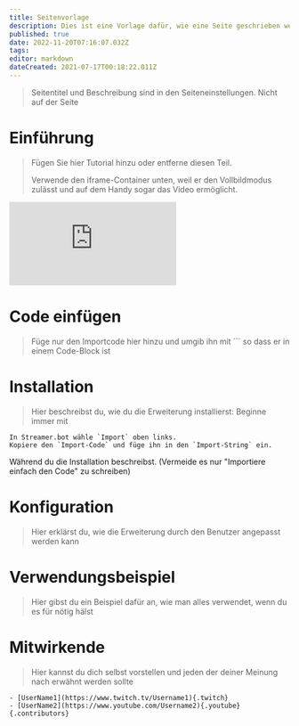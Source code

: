 ```yaml
---
title: Seitenvorlage
description: Dies ist eine Vorlage dafür, wie eine Seite geschrieben werden sollte!
published: true
date: 2022-11-20T07:16:07.032Z
tags:
editor: markdown
dateCreated: 2021-07-17T00:18:22.011Z
---
```


> Seitentitel und Beschreibung sind in den Seiteneinstellungen. Nicht auf der Seite

# Einführung
> Fügen Sie hier Tutorial hinzu oder entferne diesen Teil.
> 
> Verwende den iframe-Container unten, weil er den Vollbildmodus zulässt und auf dem Handy sogar das Video ermöglicht.

<div class=“iframe-container”><iframe src="https://www.youtube.com/embed/INSERTVIDEOIDHERE" title="YouTube-Videoplayer" frameborder="0" allow fullscreen style =border: none; max-width: 100%; width: 100%; aspect-ratio: 16/9;></iframe></div>

# Code einfügen
> Füge nur den Importcode hier hinzu und umgib ihn mit ``` so dass er in einem Code-Block ist

# Installation
> Hier beschreibst du, wie du die Erweiterung installierst: Beginne immer mit
```
In Streamer.bot wähle `Import` oben links.
Kopiere den `Import-Code` und füge ihn in den `Import-String` ein.
```

Während du die Installation beschreibst. (Vermeide es nur "Importiere einfach den Code" zu schreiben)

# Konfiguration
> Hier erklärst du, wie die Erweiterung durch den Benutzer angepasst werden kann

# Verwendungsbeispiel
> Hier gibst du ein Beispiel dafür an, wie man alles verwendet, wenn du es für nötig hälst

# Mitwirkende
> Hier kannst du dich selbst vorstellen und jeden der deiner Meinung nach erwähnt werden sollte
 ```
 - [UserName1](https://www.twitch.tv/Username1){.twitch}
 - [UserName2](https://www.youtube.com/Username2){.youtube}
 {.contributors}
 ```